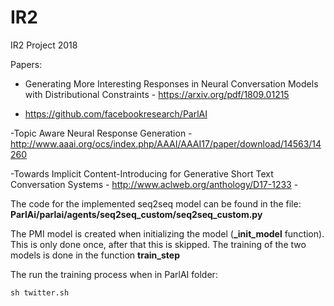 # IR2
IR2 Project 2018

Papers:

- Generating More Interesting Responses in Neural
Conversation Models with Distributional Constraints  - https://arxiv.org/pdf/1809.01215

- https://github.com/facebookresearch/ParlAI

-Topic Aware Neural Response Generation  - http://www.aaai.org/ocs/index.php/AAAI/AAAI17/paper/download/14563/14260

-Towards Implicit Content-Introducing for Generative Short Text Conversation Systems - http://www.aclweb.org/anthology/D17-1233         - 


The code for the implemented seq2seq model can be found in the file:
**ParlAi/parlai/agents/seq2seq_custom/seq2seq_custom.py**

The PMI model is created when initializing the model (**_init_model** function). This is only done once, after that this is skipped. The training of the two models is done in the function **train_step**

The run the training process when in ParlAI folder:

```console
sh twitter.sh
```
